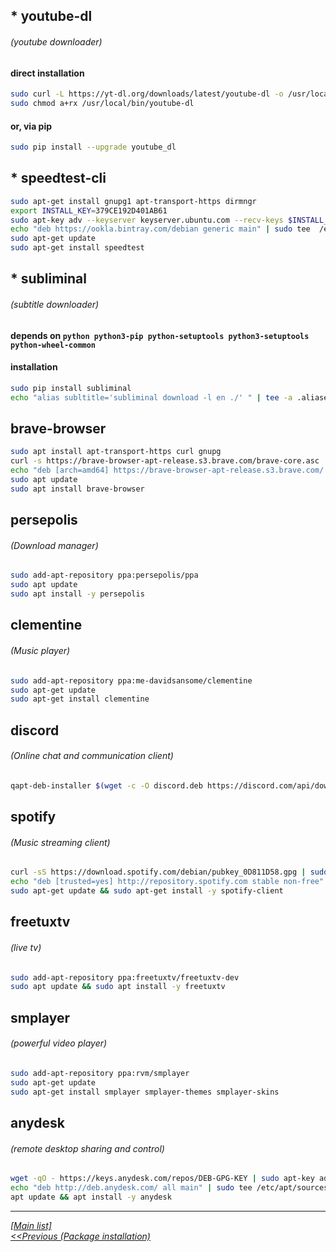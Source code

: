 ## * youtube-dl
###### (youtube downloader)
  
#### direct installation
```sh
sudo curl -L https://yt-dl.org/downloads/latest/youtube-dl -o /usr/local/bin/youtube-dl
sudo chmod a+rx /usr/local/bin/youtube-dl
```
#### or, via pip
```sh
sudo pip install --upgrade youtube_dl
```



## * speedtest-cli
```sh
sudo apt-get install gnupg1 apt-transport-https dirmngr
export INSTALL_KEY=379CE192D401AB61
sudo apt-key adv --keyserver keyserver.ubuntu.com --recv-keys $INSTALL_KEY
echo "deb https://ookla.bintray.com/debian generic main" | sudo tee  /etc/apt/sources.list.d/speedtest.list
sudo apt-get update
sudo apt-get install speedtest
```



## * subliminal
###### (subtitle downloader)

#### depends on `python python3-pip python-setuptools python3-setuptools python-wheel-common`

#### installation
```sh
sudo pip install subliminal
echo "alias subltitle='subliminal download -l en ./' " | tee -a .aliases
```



## brave-browser
```sh
sudo apt install apt-transport-https curl gnupg
curl -s https://brave-browser-apt-release.s3.brave.com/brave-core.asc | sudo apt-key --keyring /etc/apt/trusted.gpg.d/brave-browser-release.gpg add -
echo "deb [arch=amd64] https://brave-browser-apt-release.s3.brave.com/ stable main" | sudo tee /etc/apt/sources.list.d/brave-browser-release.list
sudo apt update
sudo apt install brave-browser
```



## persepolis
###### (Download manager)
```sh
sudo add-apt-repository ppa:persepolis/ppa
sudo apt update
sudo apt install -y persepolis
```



## clementine
###### (Music player)
```sh
sudo add-apt-repository ppa:me-davidsansome/clementine
sudo apt-get update
sudo apt-get install clementine
```



## discord
###### (Online chat and communication client)
```sh
qapt-deb-installer $(wget -c -O discord.deb https://discord.com/api/download\?platform\=linux\&format\=deb)
```



## spotify
###### (Music streaming client)
```sh
curl -sS https://download.spotify.com/debian/pubkey_0D811D58.gpg | sudo apt-key --keyring /etc/apt/trusted.gpg.d/spotify.gpg add -
echo "deb [trusted=yes] http://repository.spotify.com stable non-free" | sudo tee /etc/apt/sources.list.d/spotify.list
sudo apt-get update && sudo apt-get install -y spotify-client
```



## freetuxtv
###### (live tv)
```sh
sudo add-apt-repository ppa:freetuxtv/freetuxtv-dev
sudo apt update && sudo apt install -y freetuxtv
```



## smplayer
###### (powerful video player)
```sh
sudo add-apt-repository ppa:rvm/smplayer
sudo apt-get update
sudo apt-get install smplayer smplayer-themes smplayer-skins
```



## anydesk
###### (remote desktop sharing and control)
```sh
wget -qO - https://keys.anydesk.com/repos/DEB-GPG-KEY | sudo apt-key add -
echo "deb http://deb.anydesk.com/ all main" | sudo tee /etc/apt/sources.list.d/anydesk-stable.list
apt update && apt install -y anydesk
```
  
   
   
--------------------------------------------------------------------- 
  [_[Main list]_](/README.md)  
[_<<Previous (Package installation)_](/index/package-installation.md)  
